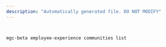 ```yaml
---
description: "Automatically generated file. DO NOT MODIFY"
---
```


```bash


mgc-beta employee-experience communities list

```